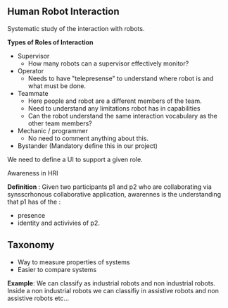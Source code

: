 ## Human Robot Interaction

Systematic study of the interaction with robots.

**Types of Roles of Interaction**
* Supervisor
	* How many robots can a supervisor effectively monitor?
* Operator
	* Needs to have "telepresense" to understand where robot is and what must be done. 
* Teammate
	* Here people and robot are a different members of the team. 
	* Need to understand any limitations robot has in capabilities
	* Can the robot understand the same interaction vocabulary as the other team members?
* Mechanic / programmer
	* No need to comment anything about this.
* Bystander (Mandatory define this in our project)

We need to define a UI to support a given role.

Awareness in HRI

**Definition** : Given two participants p1 and p2 who are collaborating via synsscrhonous collaborative application, awarennes is the understanding that p1 has of the : 
* presence
* identity and activivies of p2. 

## Taxonomy

* Way to measure properties of systems
* Easier to compare systems

**Example**: We can classify as industrial robots and non industrial robots. Inside a non industrial robots we can classifiy in assistive robots and non assistive robots etc...


